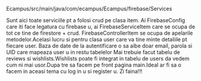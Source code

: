 Ecampus/src/main/java/com/ecampus/Ecampus/firebase/Services

Sunt aici toate serviciile pt a folosi crud pe clasa item. Ai FirebaseConfig care iti face legatura cu firebase u, ai FirebaseServiceItem care se ocupa de tot ce tine de firestore + crud. FirebaseControllerItem
se ocupa de apelarile metodelor.Acelasi lucru si pentru clasa user care va tine minte detaliile pt fiecare user. Baza de date de la autentificare o sa aibe doar email, parola si UID care mapeaza user u in restu tabelelor
Mai trebuie facut tabelu de reviews si wishlists.Wishlists poate fi integrat in tabelu de users da vedem cum ni mai usor.Dupa tre sa facem pe front pagina main.Ideal ar fi sa o facem in aceasi tema cu log in u si register u.
Zi faina!!!
